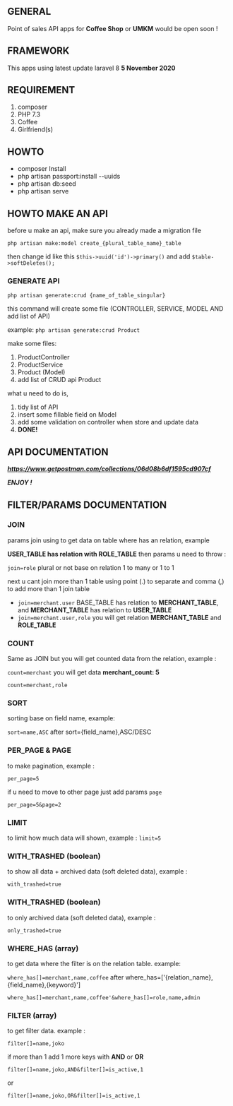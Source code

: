 ## GENERAL

Point of sales API apps for **Coffee Shop** or **UMKM** would be open soon !

## FRAMEWORK

This apps using latest update laravel 8 **5 November 2020**

## REQUIREMENT

1. composer
2. PHP 7.3
3. Coffee
4. Girlfriend(s)

## HOWTO

-   composer Install
-   php artisan passport:install --uuids
-   php artisan db:seed
-   php artisan serve

## HOWTO MAKE AN API

before u make an api, make sure you already made a migration file

`php artisan make:model create_{plural_table_name}_table`

then change id like this `$this->uuid('id')->primary()` and add `$table->softDeletes();`

### GENERATE API

`php artisan generate:crud {name_of_table_singular}`

this command will create some file (CONTROLLER, SERVICE, MODEL AND add list of API)

example:
`php artisan generate:crud Product`

make some files:
1. ProductController
2. ProductService
3. Product (Model)
4. add list of CRUD api Product

what u need to do is,
1. tidy list of API
2. insert some fillable field on Model
3. add some validation on controller when store and update data
4. **DONE!**


## API DOCUMENTATION

_**https://www.getpostman.com/collections/06d08b6df1595cd907cf**_

_**ENJOY !**_

## FILTER/PARAMS DOCUMENTATION

### JOIN

params join using to get data on table where has an relation, example

**USER_TABLE has relation with ROLE_TABLE** then params u need to throw :

`join=role` plural or not base on relation 1 to many or 1 to 1



next u cant join more than 1 table using point (.) to separate and comma (,) to add more than 1 join table

- `join=merchant.user` BASE_TABLE has relation to **MERCHANT_TABLE**, and **MERCHANT_TABLE** has relation to **USER_TABLE**
- `join=merchant.user,role` you will get relation **MERCHANT_TABLE** and **ROLE_TABLE**

### COUNT

Same as JOIN but you will get counted data from the relation, example :

`count=merchant` you will get data **merchant_count: 5**

`count=merchant,role`

### SORT

sorting base on field name, example:

`sort=name,ASC` after sort={field_name},ASC/DESC

### PER_PAGE & PAGE

to make pagination, example :

`per_page=5`

if u need to move to other page just add params `page`

`per_page=5&page=2`

### LIMIT

to limit how much data will shown, example :
`limit=5`

### WITH_TRASHED (boolean)

to show all data + archived data (soft deleted data), example :

`with_trashed=true`

### WITH_TRASHED (boolean)

to only archived data (soft deleted data), example :

`only_trashed=true`

### WHERE_HAS (array)

to get data where the filter is on the relation table. example:

`where_has[]=merchant,name,coffee` after where_has=['{relation_name},{field_name},{keyword}']

`where_has[]=merchant,name,coffee'&where_has[]=role,name,admin`

### FILTER (array)

to get filter data. example :

`filter[]=name,joko`

if more than 1 add 1 more keys with **AND** or **OR**

`filter[]=name,joko,AND&filter[]=is_active,1`

or

`filter[]=name,joko,OR&filter[]=is_active,1`
